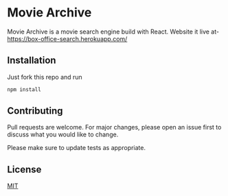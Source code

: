 # Movie Archive

Movie Archive is a movie search engine build with React.
Website it live at- 
https://box-office-search.herokuapp.com/

## Installation

Just fork this repo and run

```bash
npm install
```

## Contributing
Pull requests are welcome. For major changes, please open an issue first to discuss what you would like to change.

Please make sure to update tests as appropriate.

## License
[MIT](https://choosealicense.com/licenses/mit/)
